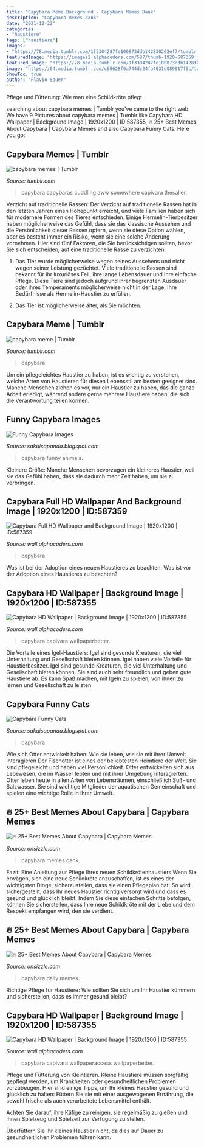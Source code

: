 ```yaml
---
title: "Capybara Meme Background - Capybara Memes Dank"
description: "Capybara memes dank"
date: "2021-12-22"
categories:
- "haustiere"
tags: ["haustiere"]
images:
- "https://78.media.tumblr.com/1f3304287fe100873ddb142830202ef7/tumblr_p9a7oowzVn1xpw1ano1_500.jpg"
featuredImage: "https://images2.alphacoders.com/587/thumb-1920-587359.jpg"
featured_image: "https://78.media.tumblr.com/1f3304287fe100873ddb142830202ef7/tumblr_p9a7oowzVn1xpw1ano1_500.jpg"
image: "https://64.media.tumblr.com/c68628f0a744dc24fa4031d089017f0c/tumblr_po2luq3ZVz1ucd59m_400.png"
ShowToc: true
author: "Flavio Sauer"
---
```



Pflege und Fütterung: Wie man eine Schildkröte pflegt

	

		
searching about capybara memes | Tumblr you've came to the right web. We have 9 Pictures about capybara memes | Tumblr like Capybara HD Wallpaper | Background Image | 1920x1200 | ID:587355, 🔥 25+ Best Memes About Capybara | Capybara Memes and also Capybara Funny Cats. Here you go:
		
    
## Capybara Memes | Tumblr

<img loading=lazy src="https://78.media.tumblr.com/1f3304287fe100873ddb142830202ef7/tumblr_p9a7oowzVn1xpw1ano1_500.jpg" onerror="this.onerror=null;this.src='https://tse4.mm.bing.net/th?id=OIP.d3D3ZoBsjyUTTf02GAaj2wHaHa&amp;pid=15.1';" alt="capybara memes | Tumblr">

_Source: tumblr.com_

>capybara capybaras cuddling aww somewhere capivara thesaller. 

	

Verzicht auf traditionelle Rassen:
Der Verzicht auf traditionelle Rassen hat in den letzten Jahren einen Höhepunkt erreicht, und viele Familien haben sich für modernere Formen des Tieres entschieden. Einige Hermelin-Tierbesitzer haben möglicherweise das Gefühl, dass sie das klassische Aussehen und die Persönlichkeit dieser Rassen opfern, wenn sie diese Option wählen, aber es besteht immer ein Risiko, wenn sie eine solche Änderung vornehmen. Hier sind fünf Faktoren, die Sie berücksichtigen sollten, bevor Sie sich entscheiden, auf eine traditionelle Rasse zu verzichten:
1. Das Tier wurde möglicherweise wegen seines Aussehens und nicht wegen seiner Leistung gezüchtet. Viele traditionelle Rassen sind bekannt für ihr luxuriöses Fell, ihre lange Lebensdauer und ihre einfache Pflege. Diese Tiere sind jedoch aufgrund ihrer begrenzten Ausdauer oder ihres Temperaments möglicherweise nicht in der Lage, Ihre Bedürfnisse als Hermelin-Haustier zu erfüllen.

2. Das Tier ist möglicherweise älter, als Sie möchten.

    
## Capybara Meme | Tumblr

<img loading=lazy src="https://64.media.tumblr.com/c68628f0a744dc24fa4031d089017f0c/tumblr_po2luq3ZVz1ucd59m_400.png" onerror="this.onerror=null;this.src='https://tse2.mm.bing.net/th?id=OIP.qNGIzJJefTGdfjuLwJApcwAAAA&amp;pid=15.1';" alt="capybara meme | Tumblr">

_Source: tumblr.com_

>capybara. 

	

Um ein pflegeleichtes Haustier zu haben, ist es wichtig zu verstehen, welche Arten von Haustieren für diesen Lebensstil am besten geeignet sind. Manche Menschen ziehen es vor, nur ein Haustier zu haben, das die ganze Arbeit erledigt, während andere gerne mehrere Haustiere haben, die sich die Verantwortung teilen können.

    
## Funny Capybara Images

<img loading=lazy src="https://i.ytimg.com/vi/HMB66cjkArM/maxresdefault.jpg" onerror="this.onerror=null;this.src='https://tse3.mm.bing.net/th?id=OIP.XHhW0_ZbyG7Yw0ruSHqXFAHaEK&amp;pid=15.1';" alt="Funny Capybara Images">

_Source: sakuisapanda.blogspot.com_

>capybara funny animals. 

	

Kleinere Größe: Manche Menschen bevorzugen ein kleineres Haustier, weil sie das Gefühl haben, dass sie dadurch mehr Zeit haben, um sie zu verbringen.

    
## Capybara Full HD Wallpaper And Background Image | 1920x1200 | ID:587359

<img loading=lazy src="https://images2.alphacoders.com/587/thumb-1920-587359.jpg" onerror="this.onerror=null;this.src='https://tse3.mm.bing.net/th?id=OIP.PBU0yYMhDrHGOuQ3BVreFgHaEo&amp;pid=15.1';" alt="Capybara Full HD Wallpaper and Background Image | 1920x1200 | ID:587359">

_Source: wall.alphacoders.com_

>capybara. 

	

Was ist bei der Adoption eines neuen Haustieres zu beachten: Was ist vor der Adoption eines Haustieres zu beachten?

    
## Capybara HD Wallpaper | Background Image | 1920x1200 | ID:587355

<img loading=lazy src="https://images.alphacoders.com/587/thumb-1920-587355.jpg" onerror="this.onerror=null;this.src='https://tse3.mm.bing.net/th?id=OIP.oWUc99IemuUwDRmlcyqe7QHaEo&amp;pid=15.1';" alt="Capybara HD Wallpaper | Background Image | 1920x1200 | ID:587355">

_Source: wall.alphacoders.com_

>capybara capivara wallpaperbetter. 

	

Die Vorteile eines Igel-Haustiers: Igel sind gesunde Kreaturen, die viel Unterhaltung und Gesellschaft bieten können.
Igel haben viele Vorteile für Haustierbesitzer. Igel sind gesunde Kreaturen, die viel Unterhaltung und Gesellschaft bieten können. Sie sind auch sehr freundlich und geben gute Haustiere ab. Es kann Spaß machen, mit Igeln zu spielen, von ihnen zu lernen und Gesellschaft zu leisten.

    
## Capybara Funny Cats

<img loading=lazy src="https://vangogh.teespring.com/og_pic/82483535/13941351/front.jpg?v=2019-07-01-16-37&amp;background-image=wood&amp;effects=inner-glow" onerror="this.onerror=null;this.src='https://tse1.mm.bing.net/th?id=OIP.Uy9cQKOUj5Ps0ksTxJzv2QHaD3&amp;pid=15.1';" alt="Capybara Funny Cats">

_Source: sakuisapanda.blogspot.com_

>capybara. 

	

Wie sich Otter entwickelt haben: Wie sie leben, wie sie mit ihrer Umwelt interagieren
Der Fischotter ist eines der beliebtesten Heimtiere der Welt. Sie sind pflegeleicht und haben viel Persönlichkeit. Otter entwickelten sich aus Lebewesen, die im Wasser lebten und mit ihrer Umgebung interagierten. Otter leben heute in allen Arten von Lebensräumen, einschließlich Süß- und Salzwasser. Sie sind wichtige Mitglieder der aquatischen Gemeinschaft und spielen eine wichtige Rolle in ihrer Umwelt.

    
## 🔥 25+ Best Memes About Capybara | Capybara Memes

<img loading=lazy src="https://pics.onsizzle.com/a-picture-of-a-capybara-22097819.png" onerror="this.onerror=null;this.src='https://tse3.mm.bing.net/th?id=OIP.J7OaZDZPKZXK3w3__eCZ6AHaGb&amp;pid=15.1';" alt="🔥 25+ Best Memes About Capybara | Capybara Memes">

_Source: onsizzle.com_

>capybara memes dank. 

	

Fazit: Eine Anleitung zur Pflege Ihres neuen Schildkrötenhaustiers
Wenn Sie erwägen, sich eine neue Schildkröte anzuschaffen, ist es eines der wichtigsten Dinge, sicherzustellen, dass sie einen Pflegeplan hat. So wird sichergestellt, dass Ihr neues Haustier richtig versorgt wird und dass es gesund und glücklich bleibt. Indem Sie diese einfachen Schritte befolgen, können Sie sicherstellen, dass Ihre neue Schildkröte mit der Liebe und dem Respekt empfangen wird, den sie verdient.

    
## 🔥 25+ Best Memes About Capybara | Capybara Memes

<img loading=lazy src="https://pics.me.me/the-daily-capybara-41597022.png" onerror="this.onerror=null;this.src='https://tse1.mm.bing.net/th?id=OIP.RPfpD9V6316TSw0DtvTTQAHaIY&amp;pid=15.1';" alt="🔥 25+ Best Memes About Capybara | Capybara Memes">

_Source: onsizzle.com_

>capybara daily memes. 

	

Richtige Pflege für Haustiere: Wie sollten Sie sich um Ihr Haustier kümmern und sicherstellen, dass es immer gesund bleibt?

    
## Capybara HD Wallpaper | Background Image | 1920x1200 | ID:587355

<img loading=lazy src="https://images.alphacoders.com/587/587355.jpg" onerror="this.onerror=null;this.src='https://tse1.mm.bing.net/th?id=OIP.dZQ739N06Z5esuRT4hdgRAHaEo&amp;pid=15.1';" alt="Capybara HD Wallpaper | Background Image | 1920x1200 | ID:587355">

_Source: wall.alphacoders.com_

>capybara capivara wallpaperaccess wallpaperbetter. 

	

Pflege und Fütterung von Kleintieren.
Kleine Haustiere müssen sorgfältig gepflegt werden, um Krankheiten oder gesundheitlichen Problemen vorzubeugen. Hier sind einige Tipps, um Ihr kleines Haustier gesund und glücklich zu halten:
Füttern Sie sie mit einer ausgewogenen Ernährung, die sowohl frische als auch verarbeitete Lebensmittel enthält.

Achten Sie darauf, ihre Käfige zu reinigen, sie regelmäßig zu gießen und ihnen Spielzeug und Spielzeit zur Verfügung zu stellen.

Überfüttern Sie Ihr kleines Haustier nicht, da dies auf Dauer zu gesundheitlichen Problemen führen kann.

